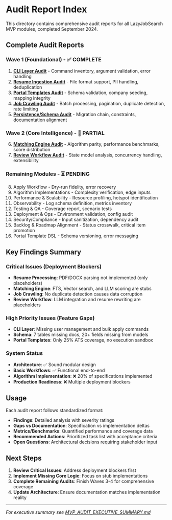 # Audit Report Index

This directory contains comprehensive audit reports for all LazyJobSearch MVP modules, completed September 2024.

## Complete Audit Reports

### Wave 1 (Foundational) - ✅ COMPLETE
1. **[CLI Layer Audit](cli_layer_audit.md)** - Command inventory, argument validation, error handling
2. **[Resume Ingestion Audit](resume_ingestion_audit.md)** - File format support, PII handling, deduplication  
3. **[Portal Templates Audit](portal_templates_audit.md)** - Schema validation, company seeding, mapping integrity
4. **[Job Crawling Audit](job_crawling_audit.md)** - Batch processing, pagination, duplicate detection, rate limiting
5. **[Persistence/Schema Audit](persistence_schema_audit.md)** - Migration chain, constraints, documentation alignment

### Wave 2 (Core Intelligence) - 🚧 PARTIAL
6. **[Matching Engine Audit](matching_engine_audit.md)** - Algorithm parity, performance benchmarks, score distribution
7. **[Review Workflow Audit](review_workflow_audit.md)** - State model analysis, concurrency handling, extensibility

### Remaining Modules - ⏳ PENDING
8. Apply Workflow - Dry-run fidelity, error recovery  
9. Algorithm Implementations - Complexity verification, edge inputs
10. Performance & Scalability - Resource profiling, hotspot identification
11. Observability - Log schema definition, metrics inventory
12. Testing & QA - Coverage report, scenario tests  
13. Deployment & Ops - Environment validation, config audit
14. Security/Compliance - Input sanitization, dependency audit
15. Backlog & Roadmap Alignment - Status crosswalk, critical item promotion
16. Portal Template DSL - Schema versioning, error messaging

## Key Findings Summary

### Critical Issues (Deployment Blockers)
- **Resume Processing**: PDF/DOCX parsing not implemented (only placeholders)
- **Matching Engine**: FTS, Vector search, and LLM scoring are stubs  
- **Job Crawling**: No duplicate detection causes data corruption
- **Review Workflow**: LLM integration and resume rewriting are placeholders

### High Priority Issues (Feature Gaps)  
- **CLI Layer**: Missing user management and bulk apply commands
- **Schema**: 7 tables missing docs, 20+ fields missing from models
- **Portal Templates**: Only 25% ATS coverage, no execution sandbox

### System Status
- **Architecture**: ✅ Sound modular design
- **Basic Workflows**: ✅ Functional end-to-end
- **Algorithm Implementation**: ❌ 20% of specifications implemented
- **Production Readiness**: ❌ Multiple deployment blockers

## Usage

Each audit report follows standardized format:
- **Findings**: Detailed analysis with severity ratings
- **Gaps vs Documentation**: Specification vs implementation deltas  
- **Metrics/Benchmarks**: Quantified performance and coverage data
- **Recommended Actions**: Prioritized task list with acceptance criteria
- **Open Questions**: Architectural decisions requiring stakeholder input

## Next Steps

1. **Review Critical Issues**: Address deployment blockers first
2. **Implement Missing Core Logic**: Focus on stub implementations  
3. **Complete Remaining Audits**: Finish Waves 3-4 for comprehensive coverage
4. **Update Architecture**: Ensure documentation matches implementation reality

---
*For executive summary see [MVP_AUDIT_EXECUTIVE_SUMMARY.md](../MVP_AUDIT_EXECUTIVE_SUMMARY.md)*